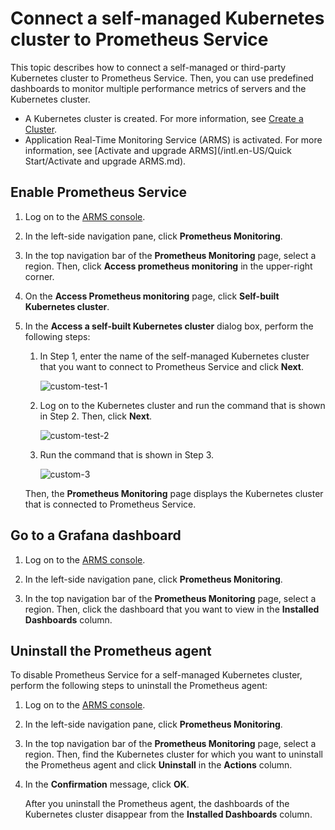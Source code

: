 # Connect a self-managed Kubernetes cluster to Prometheus Service

This topic describes how to connect a self-managed or third-party Kubernetes cluster to Prometheus Service. Then, you can use predefined dashboards to monitor multiple performance metrics of servers and the Kubernetes cluster.

-   A Kubernetes cluster is created. For more information, see [Create a Cluster](https://kubernetes.io/docs/tutorials/kubernetes-basics/create-cluster/).
-   Application Real-Time Monitoring Service \(ARMS\) is activated. For more information, see [Activate and upgrade ARMS](/intl.en-US/Quick Start/Activate and upgrade ARMS.md).

## Enable Prometheus Service

1.  Log on to the [ARMS console](https://arms-ap-southeast-1.console.aliyun.com/#/home).

2.  In the left-side navigation pane, click **Prometheus Monitoring**.

3.  In the top navigation bar of the **Prometheus Monitoring** page, select a region. Then, click **Access prometheus monitoring** in the upper-right corner.

4.  On the **Access Prometheus monitoring** page, click **Self-built Kubernetes cluster**.

5.  In the **Access a self-built Kubernetes cluster** dialog box, perform the following steps:

    1.  In Step 1, enter the name of the self-managed Kubernetes cluster that you want to connect to Prometheus Service and click **Next**.

        ![custom-test-1](https://static-aliyun-doc.oss-accelerate.aliyuncs.com/assets/img/en-US/2031556161/p253266.png)

    2.  Log on to the Kubernetes cluster and run the command that is shown in Step 2. Then, click **Next**.

        ![custom-test-2](https://static-aliyun-doc.oss-accelerate.aliyuncs.com/assets/img/en-US/2031556161/p253268.png)

    3.  Run the command that is shown in Step 3.

        ![custom-3](https://static-aliyun-doc.oss-accelerate.aliyuncs.com/assets/img/en-US/2031556161/p253271.png)

    Then, the **Prometheus Monitoring** page displays the Kubernetes cluster that is connected to Prometheus Service.


## Go to a Grafana dashboard

1.  Log on to the [ARMS console](https://arms-ap-southeast-1.console.aliyun.com/#/home).

2.  In the left-side navigation pane, click **Prometheus Monitoring**.

3.  In the top navigation bar of the **Prometheus Monitoring** page, select a region. Then, click the dashboard that you want to view in the **Installed Dashboards** column.


## Uninstall the Prometheus agent

To disable Prometheus Service for a self-managed Kubernetes cluster, perform the following steps to uninstall the Prometheus agent:

1.  Log on to the [ARMS console](https://arms-ap-southeast-1.console.aliyun.com/#/home).

2.  In the left-side navigation pane, click **Prometheus Monitoring**.

3.  In the top navigation bar of the **Prometheus Monitoring** page, select a region. Then, find the Kubernetes cluster for which you want to uninstall the Prometheus agent and click **Uninstall** in the **Actions** column.

4.  In the **Confirmation** message, click **OK**.

    After you uninstall the Prometheus agent, the dashboards of the Kubernetes cluster disappear from the **Installed Dashboards** column.


